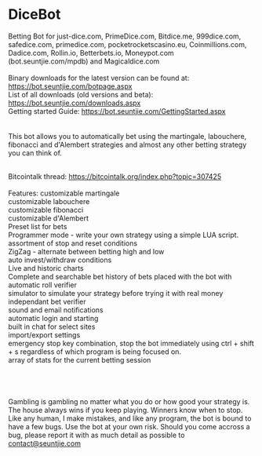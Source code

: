 DiceBot
=======

Betting Bot for just-dice.com, PrimeDice.com, Bitdice.me, 999dice.com, safedice.com, primedice.com, pocketrocketscasino.eu, Coinmillions.com, Dadice.com, Rollin.io, Betterbets.io, Moneypot.com (bot.seuntjie.com/mpdb) and Magicaldice.com
<br/>
<br/>
Binary downloads for the latest version can be found at: https://bot.seuntjie.com/botpage.aspx<br/>
List of all downloads (old versions and beta): https://bot.seuntjie.com/downloads.aspx<br/>
Getting started Guide: https://bot.seuntjie.com/GettingStarted.aspx<br/>
<br/>
<br/>
This bot allows you to automatically bet using the martingale, labouchere, fibonacci and d'Alembert strategies and almost any other betting strategy you can think of.<br/><br/>

Bitcointalk thread: https://bitcointalk.org/index.php?topic=307425<br/>
<br/>
Features:
customizable martingale<br/>
customizable labouchere<br/>
customizable fibonacci<br/>
customizable d'Alembert<br/>
Preset list for bets<br/>
Programmer mode - write your own strategy using a simple LUA script.<br/>
assortment of stop and reset conditions<br/>
ZigZag - alternate between betting high and low<br/>
auto invest/withdraw conditions<br/>
Live and historic charts<br/>
Complete and searchable bet history of bets placed with the bot with automatic roll verifier<br/>
simulator to simulate your strategy before trying it with real money<br/>
independant bet verifier<br/>
sound and email notifications<br/>
automatic login and starting<br/>
built in chat for select sites<br/>
import/export settings<br/>
emergency stop key combination, stop the bot immediately using ctrl + shift + s regardless of which program is being focused on.<br/>
array of stats for the current betting session<br/>
<br/>
<br/>
<br/>
<br/>
Gambling is gambling no matter what you do or how good your strategy is. The house always wins if you keep playing. Winners know when to stop.<br/>
Like any human, I make mistakes, and like any program, the bot is bound to have a few bugs. Use the bot at your own risk. Should you come accross a bug, please report it with as much detail as possible to contact@seuntjie.com
